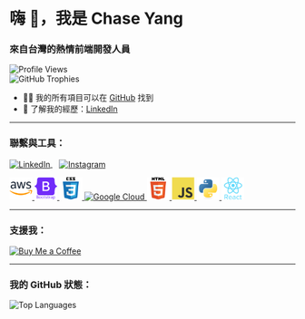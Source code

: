 # 嗨 👋，我是 Chase Yang  
### 來自台灣的熱情前端開發人員  

![Profile Views](https://komarev.com/ghpvc/?username=chase5ws&label=Profile%20views&color=0e75b6&style=flat)  
![GitHub Trophies](https://github-profile-trophy.vercel.app/?username=chase5ws&row=1&column=1&margin-w=15&margin-h=15)

- 👨‍💻 我的所有項目可以在 [GitHub](https://github.com/chase5ws) 找到  
- 📄 了解我的經歷：[LinkedIn](https://www.linkedin.com/in/chase5ws/)  

---

### 聯繫與工具：
<p align="left">
  <a href="https://linkedin.com/in/chase5ws" target="blank">
    <img align="center" src="https://raw.githubusercontent.com/rahuldkjain/github-profile-readme-generator/master/src/images/icons/Social/linked-in-alt.svg" alt="LinkedIn" height="20" width="20" />
  </a>
  &nbsp;&nbsp;
  <a href="https://instagram.com/chase5ws" target="blank">
    <img align="center" src="https://raw.githubusercontent.com/rahuldkjain/github-profile-readme-generator/master/src/images/icons/Social/instagram.svg" alt="Instagram" height="20" width="20" />
  </a>
</p>

<p align="left"> 
  <a href="https://aws.amazon.com" target="_blank" rel="noreferrer"> 
    <img src="https://raw.githubusercontent.com/devicons/devicon/master/icons/amazonwebservices/amazonwebservices-original-wordmark.svg" alt="AWS" width="40" height="40" /> 
  </a> 
  <a href="https://getbootstrap.com" target="_blank" rel="noreferrer"> 
    <img src="https://raw.githubusercontent.com/devicons/devicon/master/icons/bootstrap/bootstrap-plain-wordmark.svg" alt="Bootstrap" width="40" height="40" /> 
  </a> 
  <a href="https://www.w3schools.com/css/" target="_blank" rel="noreferrer"> 
    <img src="https://raw.githubusercontent.com/devicons/devicon/master/icons/css3/css3-original-wordmark.svg" alt="CSS3" width="40" height="40" /> 
  </a> 
  <a href="https://cloud.google.com" target="_blank" rel="noreferrer"> 
    <img src="https://www.vectorlogo.zone/logos/google_cloud/google_cloud-icon.svg" alt="Google Cloud" width="40" height="40" /> 
  </a> 
  <a href="https://www.w3schools.com/html/" target="_blank" rel="noreferrer"> 
    <img src="https://raw.githubusercontent.com/devicons/devicon/master/icons/html5/html5-original-wordmark.svg" alt="HTML5" width="40" height="40" /> 
  </a> 
  <a href="https://developer.mozilla.org/en-US/docs/Web/JavaScript" target="_blank" rel="noreferrer"> 
    <img src="https://raw.githubusercontent.com/devicons/devicon/master/icons/javascript/javascript-original.svg" alt="JavaScript" width="40" height="40" /> 
  </a> 
  <a href="https://www.python.org" target="_blank" rel="noreferrer"> 
    <img src="https://raw.githubusercontent.com/devicons/devicon/master/icons/python/python-original.svg" alt="Python" width="40" height="40" /> 
  </a> 
  <a href="https://reactjs.org/" target="_blank" rel="noreferrer"> 
    <img src="https://raw.githubusercontent.com/devicons/devicon/master/icons/react/react-original-wordmark.svg" alt="React" width="40" height="40" /> 
  </a> 
</p>

---

### 支援我：
<a href="https://www.buymeacoffee.com/chase5ws" target="_blank">
  <img src="https://cdn.buymeacoffee.com/buttons/v2/default-yellow.png" width="150" alt="Buy Me a Coffee" />
</a>

---

### 我的 GitHub 狀態：
![Top Languages](https://github-readme-stats.vercel.app/api/top-langs?username=chase5ws&show_icons=true&locale=en&layout=compact)
